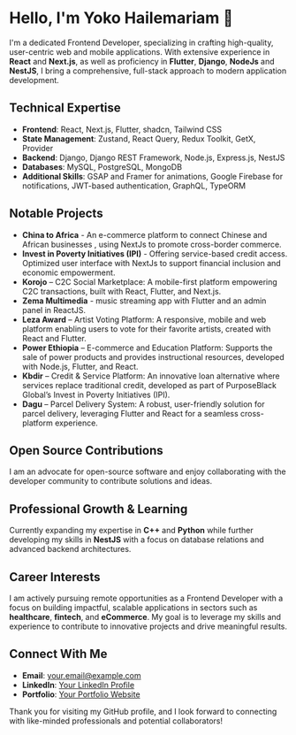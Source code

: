 # Hello, I'm Yoko Hailemariam 👋

I'm a dedicated Frontend Developer, specializing in crafting high-quality, user-centric web and mobile applications. With extensive experience in **React** and **Next.js**, as well as proficiency in **Flutter**, **Django**, **NodeJs** and **NestJS**, I bring a comprehensive, full-stack approach to modern application development.

## Technical Expertise

- **Frontend**: React, Next.js, Flutter, shadcn, Tailwind CSS
- **State Management**: Zustand, React Query, Redux Toolkit, GetX, Provider
- **Backend**: Django, Django REST Framework, Node.js, Express.js, NestJS
- **Databases**: MySQL, PostgreSQL, MongoDB
- **Additional Skills**: GSAP and Framer for animations, Google Firebase for notifications, JWT-based authentication, GraphQL, TypeORM

## Notable Projects

- **China to Africa** - An e-commerce platform to connect Chinese and African businesses , using NextJs to promote cross-border commerce.
- **Invest in Poverty Initiatives (IPI)** - Offering service-based credit access. Optimized user interface with NextJs to support financial inclusion and economic empowerment.
- **Korojo** – C2C Social Marketplace: A mobile-first platform empowering C2C transactions, built with React, Flutter, and Next.js.
- **Zema Multimedia** - music streaming app with Flutter and an admin panel in ReactJS.
- **Leza Award** – Artist Voting Platform: A responsive, mobile and web platform enabling users to vote for their favorite artists, created with React and Flutter.
- **Power Ethiopia** – E-commerce and Education Platform: Supports the sale of power products and provides instructional resources, developed with Node.js, Flutter, and React.
- **Kbdir** – Credit & Service Platform: An innovative loan alternative where services replace traditional credit, developed as part of PurposeBlack Global’s Invest in Poverty Initiatives (IPI).
- **Dagu** – Parcel Delivery System: A robust, user-friendly solution for parcel delivery, leveraging Flutter and React for a seamless cross-platform experience.
  
## Open Source Contributions

I am an advocate for open-source software and enjoy collaborating with the developer community to contribute solutions and ideas.

## Professional Growth & Learning

Currently expanding my expertise in **C++** and **Python** while further developing my skills in **NestJS** with a focus on database relations and advanced backend architectures.

## Career Interests

I am actively pursuing remote opportunities as a Frontend Developer with a focus on building impactful, scalable applications in sectors such as **healthcare**, **fintech**, and **eCommerce**. My goal is to leverage my skills and experience to contribute to innovative projects and drive meaningful results.

## Connect With Me

- **Email**: [your.email@example.com](mailto:yokohailemariam@gmail.com.com)
- **LinkedIn**: [Your LinkedIn Profile](https://www.linkedin.com/in/yoko-hailemariam-16163b69/)
- **Portfolio**: [Your Portfolio Website](https://yokohm.com)

Thank you for visiting my GitHub profile, and I look forward to connecting with like-minded professionals and potential collaborators!
